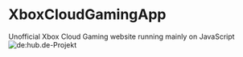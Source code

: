 # XboxCloudGamingApp
Unofficial Xbox Cloud Gaming website running mainly on JavaScript
![de:hub.de-Projekt](de_hub.jpg)
